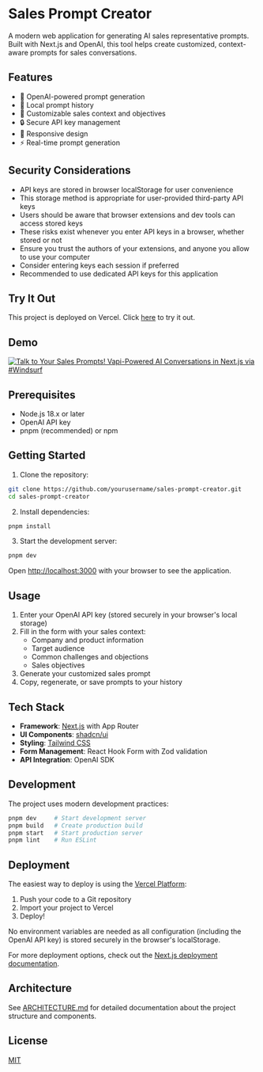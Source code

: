 # Sales Prompt Creator

A modern web application for generating AI sales representative prompts. Built with Next.js and OpenAI, this tool helps create customized, context-aware prompts for sales conversations.

## Features

- 🤖 OpenAI-powered prompt generation
- 💾 Local prompt history
- 🎯 Customizable sales context and objectives
- 🔒 Secure API key management
- 📱 Responsive design
- ⚡ Real-time prompt generation

## Security Considerations

- API keys are stored in browser localStorage for user convenience
- This storage method is appropriate for user-provided third-party API keys
- Users should be aware that browser extensions and dev tools can access stored keys
- These risks exist whenever you enter API keys in a browser, whether stored or not
- Ensure you trust the authors of your extensions, and anyone you allow to use your computer
- Consider entering keys each session if preferred
- Recommended to use dedicated API keys for this application

## Try It Out

This project is deployed on Vercel. Click [here](https://sales-prompt-creator.vercel.app/) to try it out.

## Demo

[![Talk to Your Sales Prompts! Vapi-Powered AI Conversations in Next.js via #Windsurf](https://img.youtube.com/vi/Q1sEkoNmpkk/maxresdefault.jpg)](https://www.youtube.com/watch?v=Q1sEkoNmpkk)

## Prerequisites

- Node.js 18.x or later
- OpenAI API key
- pnpm (recommended) or npm

## Getting Started

1. Clone the repository:
```bash
git clone https://github.com/yourusername/sales-prompt-creator.git
cd sales-prompt-creator
```

2. Install dependencies:
```bash
pnpm install
```

3. Start the development server:
```bash
pnpm dev
```

Open [http://localhost:3000](http://localhost:3000) with your browser to see the application.

## Usage

1. Enter your OpenAI API key (stored securely in your browser's local storage)
2. Fill in the form with your sales context:
   - Company and product information
   - Target audience
   - Common challenges and objections
   - Sales objectives
3. Generate your customized sales prompt
4. Copy, regenerate, or save prompts to your history

## Tech Stack

- **Framework**: [Next.js](https://nextjs.org) with App Router
- **UI Components**: [shadcn/ui](https://ui.shadcn.com/)
- **Styling**: [Tailwind CSS](https://tailwindcss.com)
- **Form Management**: React Hook Form with Zod validation
- **API Integration**: OpenAI SDK

## Development

The project uses modern development practices:

```bash
pnpm dev     # Start development server
pnpm build   # Create production build
pnpm start   # Start production server
pnpm lint    # Run ESLint
```

## Deployment

The easiest way to deploy is using the [Vercel Platform](https://vercel.com/new):

1. Push your code to a Git repository
2. Import your project to Vercel
3. Deploy!

No environment variables are needed as all configuration (including the OpenAI API key) is stored securely in the browser's localStorage.

For more deployment options, check out the [Next.js deployment documentation](https://nextjs.org/docs/app/building-your-application/deploying).

## Architecture

See [ARCHITECTURE.md](docs/ARCHITECTURE.md) for detailed documentation about the project structure and components.

## License

[MIT](LICENSE)
